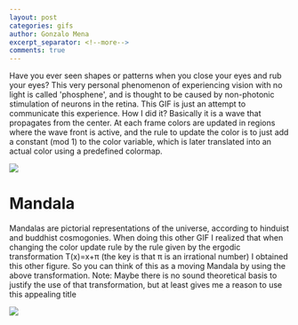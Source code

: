 ```yaml
---
layout: post
categories: gifs
author: Gonzalo Mena
excerpt_separator: <!--more-->
comments: true
---
```


Have you ever seen shapes or patterns when you close your eyes and rub your eyes? This very personal phenomenon of experiencing vision with no light is called 'phosphene', and is thought to be caused by non-photonic stimulation of neurons in the retina. This GIF is just an attempt to communicate this experience. How I did it? Basically it is a wave that propagates from the center. At each frame colors are updated in regions where the wave front is active, and the rule to update the color is to just add a constant (mod 1) to the color variable, which is later translated into an actual color using a predefined colormap.

![](http://stat.columbia.edu/~gonzalo/gallery/CirclePixels.gif)

# Mandala
Mandalas are pictorial representations of the universe, according to hinduist and buddhist cosmogonies. When doing this other GIF I realized that when changing the color update rule by the rule given by the ergodic transformation T(x)=x+π (the key is that π is an irrational number) I obtained this other figure. So you can think of this as a moving Mandala by using the above transformation. Note: Maybe there is no sound theoretical basis to justify the use of that transformation, but at least gives me a reason to use this appealing title


![](http://stat.columbia.edu/~gonzalo/gallery/CirclePicompressed.gif)
